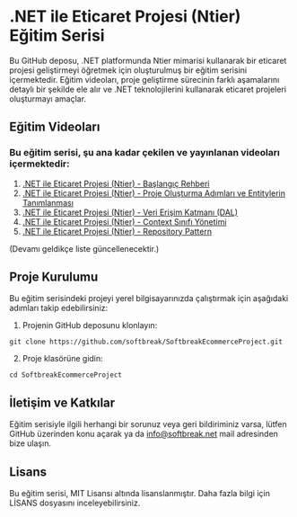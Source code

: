 # .NET ile Eticaret Projesi (Ntier) Eğitim Serisi

Bu GitHub deposu, .NET platformunda Ntier mimarisi kullanarak bir eticaret projesi geliştirmeyi öğretmek için oluşturulmuş bir eğitim serisini içermektedir. Eğitim videoları, proje geliştirme sürecinin farklı aşamalarını detaylı bir şekilde ele alır ve .NET teknolojilerini kullanarak eticaret projeleri oluşturmayı amaçlar.

## Eğitim Videoları

### Bu eğitim serisi, şu ana kadar çekilen ve yayınlanan videoları içermektedir:

1. [.NET ile Eticaret Projesi (Ntier) - Başlangıç Rehberi](https://youtu.be/RtyGbFKLWMY)
2. [.NET ile Eticaret Projesi (Ntier) - Proje Oluşturma Adımları ve Entitylerin Tanımlanması](https://youtu.be/9lA9_ebx9OE)
3. [.NET ile Eticaret Projesi (Ntier) - Veri Erişim Katmanı (DAL)](https://youtu.be/yz2bNrDeBr0)
4. [.NET ile Eticaret Projesi (Ntier) - Context Sınıfı Yönetimi](https://youtu.be/a43IF4ZkiWw)
5. [.NET ile Eticaret Projesi (Ntier) - Repository Pattern](https://youtu.be/Md-jdha2d3M)

(Devamı geldikçe liste güncellenecektir.)

## Proje Kurulumu

Bu eğitim serisindeki projeyi yerel bilgisayarınızda çalıştırmak için aşağıdaki adımları takip edebilirsiniz:

1. Projenin GitHub deposunu klonlayın:

```
git clone https://github.com/softbreak/SoftbreakEcommerceProject.git
```

2. Proje klasörüne gidin:

```
cd SoftbreakEcommerceProject
```

## İletişim ve Katkılar

Eğitim serisiyle ilgili herhangi bir sorunuz veya geri bildiriminiz varsa, lütfen GitHub üzerinden konu açarak ya da info@softbreak.net mail adresinden bize ulaşın. 

## Lisans

Bu eğitim serisi, MIT Lisansı altında lisanslanmıştır. Daha fazla bilgi için LİSANS dosyasını inceleyebilirsiniz.

